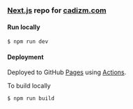 ### [Next.js](https://nextjs.org/) repo for [cadizm.com](https://cadizmm.com)

#### Run locally

```shell
$ npm run dev
```

#### Deployment

Deployed to GitHub [Pages](https://pages.github.com/) using [Actions](https://github.com/cadizm/cadizm.github.io/actions).

To build locally

```shell
$ npm run build
```
